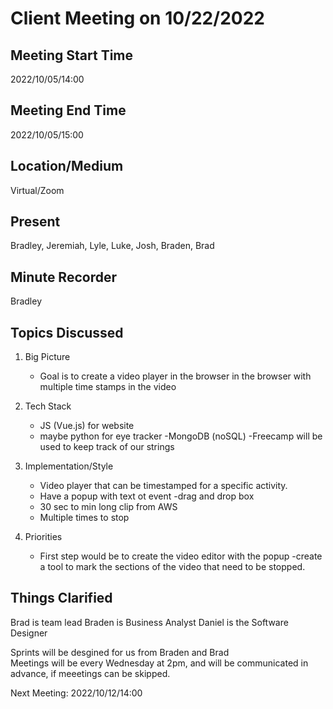 # Client Meeting on 10/22/2022

## Meeting Start Time
2022/10/05/14:00


## Meeting End Time
2022/10/05/15:00

## Location/Medium

Virtual/Zoom

## Present

Bradley, Jeremiah, Lyle, Luke, Josh, Braden, Brad

## Minute Recorder

Bradley

## Topics Discussed

1. Big Picture<br>
    - Goal is to create a video player in the browser in the browser with multiple time stamps in the video

2. Tech Stack<br>
    - JS (Vue.js) for website
    - maybe python for eye tracker
    -MongoDB (noSQL)
    -Freecamp will be used to keep track of our strings

3. Implementation/Style<br>
    - Video player that can be timestamped for a specific activity.
    - Have a popup with text ot event 
    -drag and drop box
    - 30 sec to min long clip from AWS
    - Multiple times to stop
4. Priorities<br>
    - First step would be to create the video editor with the popup
    -create a tool to mark the sections of the video that need to be stopped.

## Things Clarified
Brad is team lead
Braden is Business Analyst
Daniel is the Software Designer

Sprints will be desgined for us from Braden and Brad  
Meetings will be every Wednesday at 2pm, and will be communicated in advance, if meeetings can be skipped.

Next Meeting: 2022/10/12/14:00